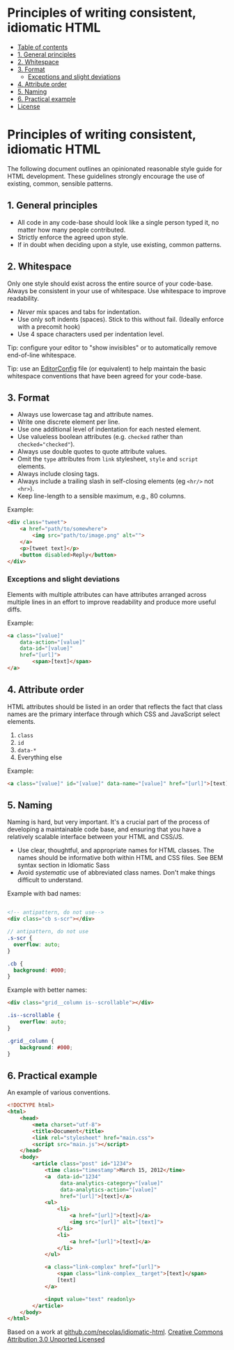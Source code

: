 # Principles of writing consistent, idiomatic HTML

- [Table of contents](#table-of-contents)
- [1. General principles](#1-general-principles)
- [2. Whitespace](#2-whitespace)
- [3. Format](#3-format)
    - [Exceptions and slight deviations](#exceptions-and-slight-deviations)
- [4. Attribute order](#4-attribute-order)
- [5. Naming](#5-naming)
- [6. Practical example](#6-practical-example)
- [License](#license)

# Principles of writing consistent, idiomatic HTML

The following document outlines an opinionated reasonable style guide for HTML development. These guidelines strongly encourage the use of existing, common, sensible patterns.

## 1. General principles

* All code in any code-base should look like a single person typed it, no matter how many people contributed.
* Strictly enforce the agreed upon style.
* If in doubt when deciding upon a style, use existing, common patterns.

## 2. Whitespace

Only one style should exist across the entire source of your code-base. Always be consistent in your use of whitespace. Use whitespace to improve readability.

* _Never_ mix spaces and tabs for indentation.
* Use only soft indents (spaces). Stick to this without fail. (Ideally enforce
with a precomit hook)
* Use 4 space characters used per indentation level.

Tip: configure your editor to "show invisibles" or to automatically remove end-of-line whitespace.

Tip: use an [EditorConfig](http://editorconfig.org/) file (or equivalent) to help maintain the basic whitespace conventions that have been agreed for your code-base.


## 3. Format

* Always use lowercase tag and attribute names.
* Write one discrete element per line.
* Use one additional level of indentation for each nested element.
* Use valueless boolean attributes (e.g. `checked` rather than
  `checked="checked"`).
* Always use double quotes to quote attribute values.
* Omit the `type` attributes from `link` stylesheet, `style` and `script`
  elements.
* Always include closing tags.
* Always include a trailing slash in self-closing elements (eg `<hr/>` not `<hr>`).
* Keep line-length to a sensible maximum, e.g., 80 columns.

Example:

```html
<div class="tweet">
    <a href="path/to/somewhere">
        <img src="path/to/image.png" alt="">
    </a>
    <p>[tweet text]</p>
    <button disabled>Reply</button>
</div>
```

### Exceptions and slight deviations

Elements with multiple attributes can have attributes arranged across multiple lines in an effort to improve readability and produce more useful diffs.

Example:

```html
<a class="[value]"
    data-action="[value]"
    data-id="[value]"
    href="[url]">
        <span>[text]</span>
</a>
```

## 4. Attribute order

HTML attributes should be listed in an order that reflects the fact that class names are the primary interface through which CSS and JavaScript select elements.

1. `class`
2. `id`
3. `data-*`
4. Everything else

Example:

````html
<a class="[value]" id="[value]" data-name="[value]" href="[url]">[text]</a>
````

## 5. Naming

Naming is hard, but very important. It's a crucial part of the process of developing a maintainable code base, and ensuring that you have a relatively scalable interface between your HTML and CSS/JS.

* Use clear, thoughtful, and appropriate names for HTML classes. The names should be informative both within HTML and CSS files. See BEM syntax section in Idiomatic Sass
* Avoid _systematic_ use of abbreviated class names. Don't make things difficult to understand.

Example with bad names:

```html

<!-- antipattern, do not use-->
<div class="cb s-scr"></div>
```

```scss
// antipattern, do not use
.s-scr {
  overflow: auto;
}

.cb {
  background: #000;
}
```

Example with better names:

```html
<div class="grid__column is--scrollable"></div>
```

```scss
.is--scrollable {
    overflow: auto;
}

.grid__column {
    background: #000;
}
```

## 6. Practical example

An example of various conventions.

```html
<!DOCTYPE html>
<html>
    <head>
        <meta charset="utf-8">
        <title>Document</title>
        <link rel="stylesheet" href="main.css">
        <script src="main.js"></script>
    </head>
    <body>
        <article class="post" id="1234">
            <time class="timestamp">March 15, 2012</time>
            <a  data-id="1234"
                 data-analytics-category="[value]"
                 data-analytics-action="[value]"
                 href="[url]">[text]</a>
            <ul>
                <li>
                    <a href="[url]">[text]</a>
                    <img src="[url]" alt="[text]">
                </li>
                <li>
                    <a href="[url]">[text]</a>
                </li>
            </ul>

            <a class="link-complex" href="[url]">
                <span class="link-complex__target">[text]</span>
                [text]
            </a>

            <input value="text" readonly>
        </article>
    </body>
</html>
```

Based on a work at [github.com/necolas/idiomatic-html](https://github.com/necolas/idiomatic-html). [Creative Commons Attribution 3.0 Unported Licensed](http://creativecommons.org/licenses/by/3.0/)
